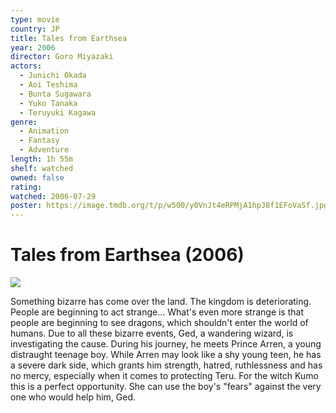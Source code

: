 ```yaml
---
type: movie
country: JP
title: Tales from Earthsea
year: 2006
director: Goro Miyazaki
actors:
  - Junichi Okada
  - Aoi Teshima
  - Bunta Sugawara
  - Yuko Tanaka
  - Teruyuki Kagawa
genre:
  - Animation
  - Fantasy
  - Adventure
length: 1h 55m
shelf: watched
owned: false
rating:
watched: 2006-07-29
poster: https://image.tmdb.org/t/p/w500/y0VnJt4eRPMjA1hpJ8f1EFoVaSf.jpg
---
```


# Tales from Earthsea (2006)

![](https://image.tmdb.org/t/p/w500/y0VnJt4eRPMjA1hpJ8f1EFoVaSf.jpg)

Something bizarre has come over the land. The kingdom is deteriorating. People are beginning to act strange... What's even more strange is that people are beginning to see dragons, which shouldn't enter the world of humans. Due to all these bizarre events, Ged, a wandering wizard, is investigating the cause. During his journey, he meets Prince Arren, a young distraught teenage boy. While Arren may look like a shy young teen, he has a severe dark side, which grants him strength, hatred, ruthlessness and has no mercy, especially when it comes to protecting Teru. For the witch Kumo this is a perfect opportunity. She can use the boy's "fears" against the very one who would help him, Ged.